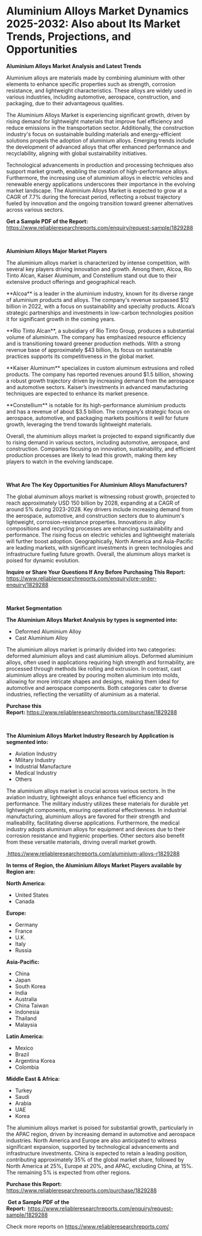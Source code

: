 <p><h1>Aluminium Alloys Market Dynamics 2025-2032: Also about Its Market Trends, Projections, and Opportunities</h1></p><p><strong>Aluminium Alloys Market Analysis and Latest Trends</strong></p>
<p><p>Aluminium alloys are materials made by combining aluminium with other elements to enhance specific properties such as strength, corrosion resistance, and lightweight characteristics. These alloys are widely used in various industries, including automotive, aerospace, construction, and packaging, due to their advantageous qualities.</p><p>The Aluminium Alloys Market is experiencing significant growth, driven by rising demand for lightweight materials that improve fuel efficiency and reduce emissions in the transportation sector. Additionally, the construction industry's focus on sustainable building materials and energy-efficient solutions propels the adoption of aluminium alloys. Emerging trends include the development of advanced alloys that offer enhanced performance and recyclability, aligning with global sustainability initiatives.</p><p>Technological advancements in production and processing techniques also support market growth, enabling the creation of high-performance alloys. Furthermore, the increasing use of aluminium alloys in electric vehicles and renewable energy applications underscores their importance in the evolving market landscape. The Aluminium Alloys Market is expected to grow at a CAGR of 7.7% during the forecast period, reflecting a robust trajectory fueled by innovation and the ongoing transition toward greener alternatives across various sectors.</p></p>
<p><strong>Get a Sample PDF of the Report:&nbsp;</strong> <a href="https://www.reliableresearchreports.com/enquiry/request-sample/1829288?utm_campaign=1581&utm_medium=2&utm_source=Github&utm_content=ia&utm_term=31012025&utm_id=aluminium-alloys">https://www.reliableresearchreports.com/enquiry/request-sample/1829288</a></p>
<p>&nbsp;</p>
<p><strong>Aluminium Alloys Major Market Players</strong></p>
<p><p>The aluminium alloys market is characterized by intense competition, with several key players driving innovation and growth. Among them, Alcoa, Rio Tinto Alcan, Kaiser Aluminum, and Constellium stand out due to their extensive product offerings and geographical reach.</p><p>**Alcoa** is a leader in the aluminium industry, known for its diverse range of aluminium products and alloys. The company's revenue surpassed $12 billion in 2022, with a focus on sustainability and specialty products. Alcoa’s strategic partnerships and investments in low-carbon technologies position it for significant growth in the coming years.</p><p>**Rio Tinto Alcan**, a subsidiary of Rio Tinto Group, produces a substantial volume of aluminium. The company has emphasized resource efficiency and is transitioning toward greener production methods. With a strong revenue base of approximately $43 billion, its focus on sustainable practices supports its competitiveness in the global market.</p><p>**Kaiser Aluminum** specializes in custom aluminum extrusions and rolled products. The company has reported revenues around $1.5 billion, showing a robust growth trajectory driven by increasing demand from the aerospace and automotive sectors. Kaiser’s investments in advanced manufacturing techniques are expected to enhance its market presence.</p><p>**Constellium** is notable for its high-performance aluminium products and has a revenue of about $3.5 billion. The company’s strategic focus on aerospace, automotive, and packaging markets positions it well for future growth, leveraging the trend towards lightweight materials.</p><p>Overall, the aluminium alloys market is projected to expand significantly due to rising demand in various sectors, including automotive, aerospace, and construction. Companies focusing on innovation, sustainability, and efficient production processes are likely to lead this growth, making them key players to watch in the evolving landscape.</p></p>
<p>&nbsp;</p>
<p><strong>What Are The Key Opportunities For Aluminium Alloys Manufacturers?</strong></p>
<p><p>The global aluminum alloys market is witnessing robust growth, projected to reach approximately USD 150 billion by 2028, expanding at a CAGR of around 5% during 2023-2028. Key drivers include increasing demand from the aerospace, automotive, and construction sectors due to aluminum's lightweight, corrosion-resistance properties. Innovations in alloy compositions and recycling processes are enhancing sustainability and performance. The rising focus on electric vehicles and lightweight materials will further boost adoption. Geographically, North America and Asia-Pacific are leading markets, with significant investments in green technologies and infrastructure fueling future growth. Overall, the aluminum alloys market is poised for dynamic evolution.</p></p>
<p><strong>Inquire or Share Your Questions If Any Before Purchasing This Report:</strong> <a href="https://www.reliableresearchreports.com/enquiry/pre-order-enquiry/1829288?utm_campaign=1581&utm_medium=2&utm_source=Github&utm_content=ia&utm_term=31012025&utm_id=aluminium-alloys">https://www.reliableresearchreports.com/enquiry/pre-order-enquiry/1829288</a></p>
<p>&nbsp;</p>
<p><strong>Market Segmentation</strong></p>
<p><strong>The Aluminium Alloys Market Analysis by types is segmented into:</strong></p>
<p><ul><li>Deformed Aluminium Alloy</li><li>Cast Aluminium Alloy</li></ul></p>
<p><p>The aluminium alloys market is primarily divided into two categories: deformed aluminium alloys and cast aluminium alloys. Deformed aluminium alloys, often used in applications requiring high strength and formability, are processed through methods like rolling and extrusion. In contrast, cast aluminium alloys are created by pouring molten aluminium into molds, allowing for more intricate shapes and designs, making them ideal for automotive and aerospace components. Both categories cater to diverse industries, reflecting the versatility of aluminium as a material.</p></p>
<p><strong>Purchase this Report:&nbsp;</strong><a href="https://www.reliableresearchreports.com/purchase/1829288?utm_campaign=1581&utm_medium=2&utm_source=Github&utm_content=ia&utm_term=31012025&utm_id=aluminium-alloys">https://www.reliableresearchreports.com/purchase/1829288</a></p>
<p>&nbsp;</p>
<p><strong>The Aluminium Alloys Market Industry Research by Application is segmented into:</strong></p>
<p><ul><li>Aviation Industry</li><li>Military Industry</li><li>Industrial Manufacture</li><li>Medical Industry</li><li>Others</li></ul></p>
<p><p>The aluminium alloys market is crucial across various sectors. In the aviation industry, lightweight alloys enhance fuel efficiency and performance. The military industry utilizes these materials for durable yet lightweight components, ensuring operational effectiveness. In industrial manufacturing, aluminium alloys are favored for their strength and malleability, facilitating diverse applications. Furthermore, the medical industry adopts aluminium alloys for equipment and devices due to their corrosion resistance and hygienic properties. Other sectors also benefit from these versatile materials, driving overall market growth.</p></p>
<p><a href="https://www.reliableresearchreports.com/aluminium-alloys-r1829288?utm_campaign=1581&utm_medium=2&utm_source=Github&utm_content=ia&utm_term=31012025&utm_id=aluminium-alloys">&nbsp;https://www.reliableresearchreports.com/aluminium-alloys-r1829288</a></p>
<p><strong>In terms of Region, the Aluminium Alloys Market Players available by Region are:</strong></p>
<p>
    <p> <strong> North America: </strong>
        <ul>
            <li>United States</li>
            <li>Canada</li>
        </ul>
        </p> 
    <p> <strong> Europe: </strong>
        <ul>
            <li>Germany</li>
            <li>France</li>
            <li>U.K.</li>
            <li>Italy</li>
            <li>Russia</li>
        </ul>
        </p> 
    <p> <strong> Asia-Pacific: </strong>
        <ul>
            <li>China</li>
            <li>Japan</li>
            <li>South Korea</li>
            <li>India</li>
            <li>Australia</li>
            <li>China Taiwan</li>
            <li>Indonesia</li>
            <li>Thailand</li>
            <li>Malaysia</li>
        </ul>
        </p> 
    <p> <strong> Latin America: </strong>
        <ul>
            <li>Mexico</li>
            <li>Brazil</li>
            <li>Argentina Korea</li>
            <li>Colombia</li>
        </ul>
        </p> 
    <p> <strong> Middle East & Africa: </strong>
        <ul>
            <li>Turkey</li>
            <li>Saudi</li>
            <li>Arabia</li>
            <li>UAE</li>
            <li>Korea</li>
        </ul>
    </p>
    </p>
<p><p>The aluminium alloys market is poised for substantial growth, particularly in the APAC region, driven by increasing demand in automotive and aerospace industries. North America and Europe are also anticipated to witness significant expansion, supported by technological advancements and infrastructure investments. China is expected to retain a leading position, contributing approximately 35% of the global market share, followed by North America at 25%, Europe at 20%, and APAC, excluding China, at 15%. The remaining 5% is expected from other regions.</p></p>
<p><strong>Purchase this Report: </strong><a href="https://www.reliableresearchreports.com/purchase/1829288?utm_campaign=1581&utm_medium=2&utm_source=Github&utm_content=ia&utm_term=31012025&utm_id=aluminium-alloys">https://www.reliableresearchreports.com/purchase/1829288</a></p>
<p>&nbsp;<strong>Get a Sample PDF of the Report:&nbsp;&nbsp;</strong><a href="https://www.reliableresearchreports.com/enquiry/request-sample/1829288?utm_campaign=1581&utm_medium=2&utm_source=Github&utm_content=ia&utm_term=31012025&utm_id=aluminium-alloys">https://www.reliableresearchreports.com/enquiry/request-sample/1829288</a></p>
<p><strong></strong></p>
<p>Check more reports on <a href="https://www.reliableresearchreports.com/?utm_campaign=1581&utm_medium=2&utm_source=Github&utm_content=ia&utm_term=31012025&utm_id=aluminium-alloys">https://www.reliableresearchreports.com/</a></p>